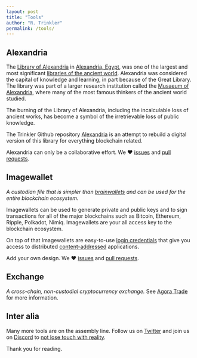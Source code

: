 ```yaml
---
layout: post
title: "Tools"
author: "R. Trinkler"
permalink: /tools/
---
```


## Alexandria

The [Library of Alexandria](https://en.wikipedia.org/wiki/Library_of_Alexandria) in [Alexandria, Egypt](https://en.wikipedia.org/wiki/Alexandria,_Egypt "Alexandria, Egypt"), was one of the largest and most significant [libraries of the ancient world](https://en.wikipedia.org/wiki/List_of_libraries_in_the_ancient_world "List of libraries in the ancient world"). Alexandria was considered the capital of knowledge and learning, in part because of the Great Library. The library was part of a larger research institution called the [Musaeum of Alexandria](https://en.wikipedia.org/wiki/Musaeum "Musaeum"), where many of the most famous thinkers of the ancient world studied.

The burning of the Library of Alexandria, including the incalculable loss of ancient works, has become a symbol of the irretrievable loss of public knowledge.

The Trinkler Github repository [Alexandria](https://github.com/Trinkler/alexandria) is an attempt to rebuild a digital version of this library for everything blockchain related.

Alexandria can only be a collaborative effort. We ❤ [issues](https://github.com/Trinkler/alexandria/issues/new) and [pull requests](https://github.com/Trinkler/alexandria/fork).

## Imagewallet

_A custodian file that is simpler than [brainwallets](https://en.bitcoin.it/wiki/Brainwallet) and can be used for the entire blockchain ecosystem._

Imagewallets can be used to generate private and public keys and to sign transactions for all of the major blockchains such as Bitcoin, Ethereum, Ripple, Polkadot, Nimiq. Imagewallets are your all access key to the blockchain ecosystem.

On top of that Imagewallets are easy-to-use [login credentials](https://blog.colony.io/securing-local-storage-for-dapps-33dc4d52e1fd) that give you access to distributed [content-addressed](https://ipfs.io) applications.

Add your own design. We ❤ [issues](https://github.com/Trinkler/imagewallet/issues/new) and [pull requests](https://github.com/Trinkler/imagewallet/fork).

## Exchange

_A cross-chain, non-custodial cryptocurrency exchange._ See [Agora Trade](https://trinkler.software/exchange) for more information.

## Inter alia

Many more tools are on the assembly line. Follow us on [Twitter](https://twitter.com/trinkler_sw) and join us on [Discord](https://discord.gg/Te7sWv3) to [not lose touch with reality](https://www.youtube.com/watch?v=UYfh9YhUVdE).

Thank you for reading.
